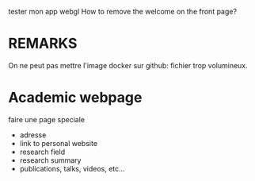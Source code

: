 tester mon app webgl
How to remove the welcome on the front page?

# REMARKS

On ne peut pas mettre l'image docker sur github: fichier trop volumineux.

# Academic webpage

faire une page speciale

- adresse
- link to personal website
- research field
- research summary
- publications, talks, videos, etc...
